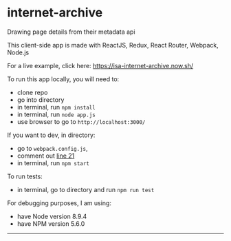 # internet-archive
Drawing page details from their metadata api

This client-side app is made with ReactJS, Redux, React Router, Webpack, Node.js

For a live example, click here: https://isa-internet-archive.now.sh/

To run this app locally, you will need to:

- clone repo
- go into directory
- in terminal, run `npm install`
- in terminal, run `node app.js`
- use browser to go to `http://localhost:3000/`

If you want to dev, in directory:
- go to `webpack.config.js`,
- comment out [line 21](https://github.com/iisa/internet-archive/blob/master/webpack.config.js#L21)
- in terminal, run `npm start`

To run tests:
- in terminal, go to directory and run `npm run test`

For debugging purposes, I am using:
- have Node version 8.9.4
- have NPM version 5.6.0

-------


